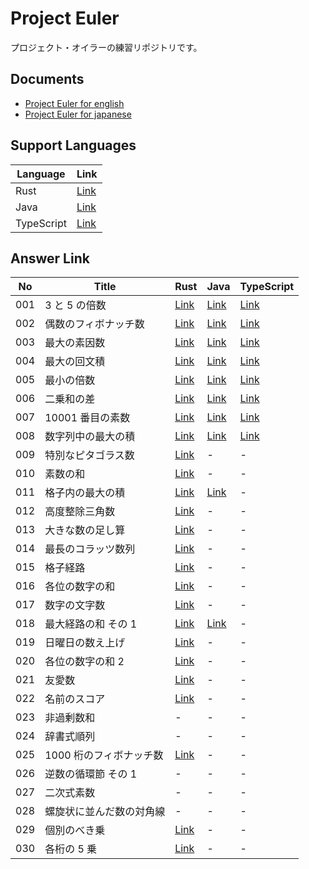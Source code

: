 # Project Euler

プロジェクト・オイラーの練習リポジトリです。

## Documents

- [Project Euler for english](https://projecteuler.net/)
- [Project Euler for japanese](https://odz.sakura.ne.jp/projecteuler/)

## Support Languages

| Language   | Link                 |
| ---------- | -------------------- |
| Rust       | [Link](./rust)       |
| Java       | [Link](./java)       |
| TypeScript | [Link](./typescript) |

## Answer Link

| No  | Title                    | Rust                       | Java                                                         | TypeScript                                      |
| --- | ------------------------ | -------------------------- | ------------------------------------------------------------ | ----------------------------------------------- |
| 001 | 3 と 5 の倍数            | [Link](./rust/src/p001.rs) | [Link](./java/src/test/java/project_euler/problem/P001.java) | [Link](./typescript/src/problems/p001.test.ts)  |
| 002 | 偶数のフィボナッチ数     | [Link](./rust/src/p002.rs) | [Link](./java/src/test/java/project_euler/problem/P002.java) | [Link](./typescript//src/problems/p002.test.ts) |
| 003 | 最大の素因数             | [Link](./rust/src/p003.rs) | [Link](./java/src/test/java/project_euler/problem/P003.java) | [Link](./typescript//src/problems/p003.test.ts) |
| 004 | 最大の回文積             | [Link](./rust/src/p004.rs) | [Link](./java/src/test/java/project_euler/problem/P004.java) | [Link](./typescript//src/problems/p004.test.ts) |
| 005 | 最小の倍数               | [Link](./rust/src/p005.rs) | [Link](./java/src/test/java/project_euler/problem/P005.java) | [Link](./typescript//src/problems/p005.test.ts) |
| 006 | 二乗和の差               | [Link](./rust/src/p006.rs) | [Link](./java/src/test/java/project_euler/problem/P006.java) | [Link](./typescript//src/problems/p006.test.ts) |
| 007 | 10001 番目の素数         | [Link](./rust/src/p007.rs) | [Link](./java/src/test/java/project_euler/problem/P007.java) | [Link](./typescript//src/problems/p007.test.ts) |
| 008 | 数字列中の最大の積       | [Link](./rust/src/p008.rs) | [Link](./java/src/test/java/project_euler/problem/P008.java) | [Link](./typescript//src/problems/p008.test.ts) |
| 009 | 特別なピタゴラス数       | [Link](./rust/src/p009.rs) | -                                                            | -                                               |
| 010 | 素数の和                 | [Link](./rust/src/p010.rs) | -                                                            | -                                               |
| 011 | 格子内の最大の積         | [Link](./rust/src/p011.rs) | [Link](./java/src/test/java/project_euler/problem/P011.java) | -                                               |
| 012 | 高度整除三角数           | [Link](./rust/src/p012.rs) | -                                                            | -                                               |
| 013 | 大きな数の足し算         | [Link](./rust/src/p013.rs) | -                                                            | -                                               |
| 014 | 最長のコラッツ数列       | [Link](./rust/src/p014.rs) | -                                                            | -                                               |
| 015 | 格子経路                 | [Link](./rust/src/p015.rs) | -                                                            | -                                               |
| 016 | 各位の数字の和           | [Link](./rust/src/p016.rs) | -                                                            | -                                               |
| 017 | 数字の文字数             | [Link](./rust/src/p017.rs) | -                                                            | -                                               |
| 018 | 最大経路の和 その 1      | [Link](./rust/src/p018.rs) | [Link](./java/src/test/java/project_euler/problem/P018.java) | -                                               |
| 019 | 日曜日の数え上げ         | [Link](./rust/src/p019.rs) | -                                                            | -                                               |
| 020 | 各位の数字の和 2         | [Link](./rust/src/p020.rs) | -                                                            | -                                               |
| 021 | 友愛数                   | [Link](./rust/src/p021.rs) | -                                                            | -                                               |
| 022 | 名前のスコア             | [Link](./rust/src/p022.rs) | -                                                            | -                                               |
| 023 | 非過剰数和               | -                          | -                                                            | -                                               |
| 024 | 辞書式順列               | -                          | -                                                            | -                                               |
| 025 | 1000 桁のフィボナッチ数  | [Link](./rust/src/p025.rs) | -                                                            | -                                               |
| 026 | 逆数の循環節 その 1      | -                          | -                                                            | -                                               |
| 027 | 二次式素数               | -                          | -                                                            | -                                               |
| 028 | 螺旋状に並んだ数の対角線 | -                          | -                                                            | -                                               |
| 029 | 個別のべき乗             | [Link](./rust/src/p029.rs) | -                                                            | -                                               |
| 030 | 各桁の 5 乗              | [Link](./rust/src/p030.rs) | -                                                            | -                                               |
